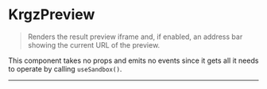 # KrgzPreview

> Renders the result preview iframe and, if enabled, an address bar showing the current URL of the preview.

This component takes no props and emits no events since it gets all it needs to operate by calling `useSandbox()`.

---
